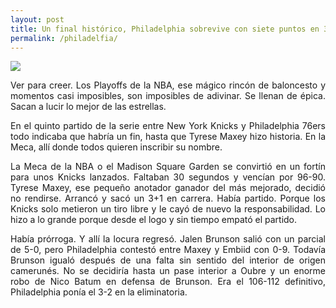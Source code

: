 ```yaml
---
layout: post
title: Un final histórico, Philadelphia sobrevive con siete puntos en 30 segundos de Maxey
permalink: /philadelfia/
---
```

![](https://phantom-marca.unidadeditorial.es/42bf0bb4fc370ac40cdd9515898720d0/resize/990/f/webp/assets/multimedia/imagenes/2024/05/01/17145454824087.jpg)

<p Align=justify> Ver para creer. Los Playoffs de la NBA, ese mágico rincón de baloncesto y momentos casi imposibles, son imposibles de adivinar. Se llenan de épica. Sacan a lucir lo mejor de las estrellas.</p> 

<p Align=justify>En el quinto partido de la serie entre New York Knicks y Philadelphia 76ers todo indicaba que habría un fin, hasta que Tyrese Maxey hizo historia. En la Meca, allí donde todos quieren inscribir su nombre.</p>
<p Align=justify>La Meca de la NBA o el Madison Square Garden se convirtió en un fortín para unos Knicks lanzados. Faltaban 30 segundos y vencían por 96-90. Tyrese Maxey, ese pequeño anotador ganador del más mejorado, decidió no rendirse. Arrancó y sacó un 3+1 en carrera. Había partido. Porque los Knicks solo metieron un tiro libre y le cayó de nuevo la responsabilidad. Lo hizo a lo grande porque desde el logo y sin tiempo empató el partido.</p>
<p Align=justify>Había prórroga. Y allí la locura regresó. Jalen Brunson salió con un parcial de 5-0, pero Philadelphia contestó entre Maxey y Embiid con 0-9. Todavía Brunson igualó después de una falta sin sentido del interior de origen camerunés. No se decidiría hasta un pase interior a Oubre y un enorme robo de Nico Batum en defensa de Brunson. Era el 106-112 definitivo, Philadelphia ponía el 3-2 en la eliminatoria.</p>


